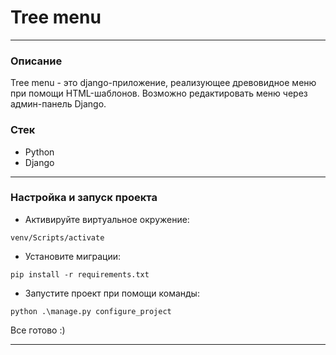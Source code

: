 # Tree menu

--- 

### Описание
Tree menu - это django-приложение, реализующее древовидное меню при помощи HTML-шаблонов.
Возможно редактировать меню через админ-панель Django.

### Стек
* Python
* Django

---

### Настройка и запуск проекта

* Активируйте виртуальное окружение:
```shell
venv/Scripts/activate
```
* Установите миграции:
```shell
pip install -r requirements.txt
```
* Запустите проект при помощи команды:
```shell
python .\manage.py configure_project
```
Все готово :)

---